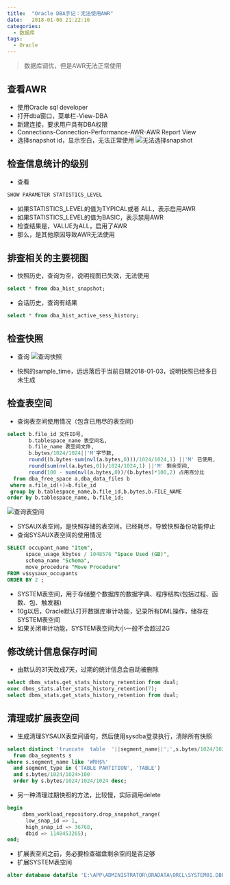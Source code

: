 ```yaml
---
title:  "Oracle DBA手记：无法使用AWR"
date:   2018-01-08 21:22:16
categories:
  - 数据库
tags:
  - Oracle
---
```


> 数据库调优，但是AWR无法正常使用

## 查看AWR

* 使用Oracle sql developer
* 打开dba窗口，菜单栏-View-DBA
* 新建连接，要求用户具有DBA权限
* Connections-Connection-Performance-AWR-AWR Report View
* 选择snapshot id，显示空白，无法正常使用
![无法选择snapshot](/blog/img/in-post/20180109-snapshot-no-results.png)

## 检查信息统计的级别

* 查看
```sql
SHOW PARAMETER STATISTICS_LEVEL 
```
* 如果STATISTICS_LEVEL的值为TYPICAL或者 ALL，表示启用AWR
* 如果STATISTICS_LEVEL的值为BASIC，表示禁用AWR 
* 检查结果是，VALUE为ALL，启用了AWR
* 那么，是其他原因导致AWR无法使用

## 排查相关的主要视图

* 快照历史，查询为空，说明视图已失效，无法使用
```sql
select * from dba_hist_snapshot;  
```

* 会话历史，查询有结果
```sql
select * from dba_hist_active_sess_history;
```

## 检查快照

* 查询
![查询快照](/blog/img/in-post/20180109-snapshot-not-work.png)

* 快照的sample_time，远远落后于当前日期2018-01-03，说明快照已经多日未生成 

## 检查表空间

* 查询表空间使用情况（包含已用尽的表空间）
```sql
select b.file_id 文件ID号,
       b.tablespace_name 表空间名,
       b.file_name 表空间文件,
       b.bytes/1024/1024||'M'字节数,
       round((b.bytes-sum(nvl(a.bytes,0)))/1024/1024,1) ||'M' 已使用,
       round(sum(nvl(a.bytes,0))/1024/1024,1) ||'M' 剩余空间,
       round(100 - sum(nvl(a.bytes,0))/(b.bytes)*100,2) 占用百分比
  from dba_free_space a,dba_data_files b
 where a.file_id(+)=b.file_id
 group by b.tablespace_name,b.file_id,b.bytes,b.FILE_NAME 
order by b.tablespace_name, b.file_id; 
```

![查询表空间](/blog/img/in-post/20180109-datafiles-no-free.png)

* SYSAUX表空间，是快照存储的表空间，已经耗尽，导致快照备份功能停止
* 查询SYSAUX表空间的使用情况
```sql
SELECT occupant_name "Item", 
      space_usage_kbytes / 1048576 "Space Used (GB)", 
      schema_name "Schema", 
      move_procedure "Move Procedure" 
FROM v$sysaux_occupants 
ORDER BY 2 ;
```
* SYSTEM表空间，用于存储整个数据库的数据字典、程序结构(包括过程、函数、包、触发器)
* 10g以后，Oracle默认打开数据库审计功能，记录所有DML操作，储存在SYSTEM表空间
* 如果关闭审计功能，SYSTEM表空间大小一般不会超过2G

## 修改统计信息保存时间

* 由默认的31天改成7天，过期的统计信息会自动被删除
```sql
select dbms_stats.get_stats_history_retention from dual; 
exec dbms_stats.alter_stats_history_retention(7);
select dbms_stats.get_stats_history_retention from dual; 
```

## 清理或扩展表空间

* 生成清理SYSAUX表空间语句，然后使用sysdba登录执行，清除所有快照
```sql
select distinct 'truncate  table  '||segment_name||';',s.bytes/1024/1024
  from dba_segments s
where s.segment_name like 'WRH$%'
  and segment_type in ('TABLE PARTITION', 'TABLE')
  and s.bytes/1024/1024>100
  order by s.bytes/1024/1024/1024 desc;
```
* 另一种清理过期快照的方法，比较慢，实际调用delete
```sql
begin 
     dbms_workload_repository.drop_snapshot_range( 
      low_snap_id => 1, 
      high_snap_id => 36768, 
      dbid => 1148453265); 
end; 
```
* 扩展表空间之前，务必要检查磁盘剩余空间是否足够
* 扩展SYSTEM表空间
```sql
alter database datafile 'E:\APP\ADMINISTRATOR\ORADATA\ORCL\SYSTEM01.DBF' resize 14G;
```

